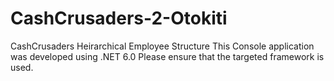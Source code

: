 # CashCrusaders-2-Otokiti
CashCrusaders Heirarchical Employee Structure
This Console application was developed using .NET 6.0
Please ensure that the targeted framework is used.
